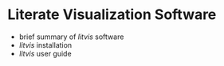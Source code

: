 # Literate Visualization Software

*   brief summary of _litvis_ software
*   _litvis_ installation
*   _litvis_ user guide
